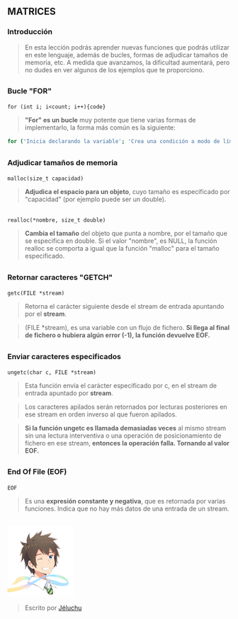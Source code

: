 ## MATRICES
### Introducción
>En esta lección podrás aprender nuevas funciones que podrás utilizar en este lenguaje, además de bucles, formas de adjudicar tamaños de memoria, etc. A medida que avanzamos, la dificultad aumentará, pero no dudes en ver algunos de los ejemplos que te proporciono.
##
### Bucle "FOR"
`for (int i; i<count; i++){code}`  

>**"For" es un bucle** muy potente que tiene varias formas de implementarlo, la forma más común es la siguiente:
```sh
for ('Inicia declarando la variable'; 'Crea una condición a modo de límite'; 'Incrementa la variable declarada')
```
##
### Adjudicar tamaños de memoria

`malloc(size_t capacidad)`  

>**Adjudica el espacio para un objeto**, cuyo tamaño es especificado por "capacidad" (por ejemplo puede ser un double).

##


`realloc(*nombre, size_t double)`   

>**Cambia el tamaño** del objeto que punta a nombre, por el tamaño que se especifica en double. Si el valor "nombre", es NULL, la función realloc se comporta a igual que la función "malloc" para el tamaño especificado.

##
### Retornar caracteres "GETCH"
` getc(FILE *stream) `  

>Retorna el carácter siguiente desde el stream de entrada apuntando por el **stream**.  

>(FILE *stream), es una variable con un flujo de fichero. **Si llega al final de fichero o hubiera algún error (-1), la función devuelve EOF.**

##
### Enviar caracteres especificados
` ungetc(char c, FILE *stream) `  

>Esta función envía el carácter especificado por c, en el stream de entrada apuntado por **stream**.  

>Los caracteres apilados serán retornados por lecturas posteriores en ese stream en orden inverso al que fueron apilados.  

>**Si la función ungetc es llamada demasiadas veces** al mismo stream sin una lectura interventiva o una operación de posicionamiento de fichero en ese stream, **entonces la operación falla. Tornando al valor EOF.**

##
### End Of File (EOF)
`EOF`  
>Es una **expresión constante y negativa**, que es retornada por varias funciones. Indica que no hay más datos de una entrada de un stream.

##

![Icono GDM](./fotos/foto.png)

> Escrito por [Jéluchu](https://http://jeluchu.github.io/)
